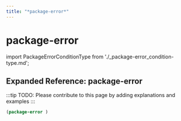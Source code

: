 ```yaml
---
title: "*package-error*"
---
```


# package-error

import PackageErrorConditionType from './_package-error_condition-type.md';

<PackageErrorConditionType />

## Expanded Reference: package-error

:::tip
TODO: Please contribute to this page by adding explanations and examples
:::

```lisp
(package-error )
```
